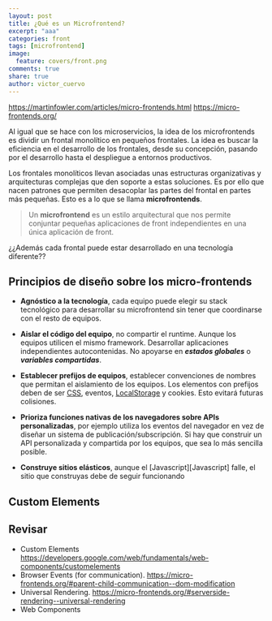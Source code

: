 ```yaml
---
layout: post
title: ¿Qué es un Microfrontend?
excerpt: "aaa"
categories: front
tags: [microfrontend]
image:
  feature: covers/front.png
comments: true
share: true
author: victor_cuervo
---
```


https://martinfowler.com/articles/micro-frontends.html
https://micro-frontends.org/


Al igual que se hace con los microservicios, la idea de los microfrontends es dividir un frontal monolítico en pequeños frontales. La idea es buscar la eficiencia en el desarrollo de los frontales, desde su concepción, pasando por el desarrollo hasta el despliegue a entornos productivos.

Los frontales monolíticos llevan asociadas unas estructuras organizativas y arquitecturas complejas que den soporte a estas soluciones. Es por ello que nacen patrones que permiten desacoplar las partes del frontal en partes más pequeñas. Esto es a lo que se llama **microfrontends**.

> Un **microfrontend** es un estilo arquitectural que nos permite conjuntar pequeñas aplicaciones de front independientes en una única aplicación de front.

¿¿Además cada frontal puede estar desarrollado en una tecnología diferente??

## Principios de diseño sobre los micro-frontends

* **Agnóstico a la tecnología**, cada equipo puede elegir su stack tecnológico para desarrollar su microfrontend sin tener que coordinarse con el resto de equipos.

* **Aislar el código del equipo**, no compartir el runtime. Aunque los equipos utilicen el mismo framework. Desarrollar aplicaciones independientes autocontenidas. No apoyarse en ***estados globales*** o ***variables compartidas***.

* **Establecer prefijos de equipos**, establecer convenciones de nombres que permitan el aislamiento de los equipos. Los elementos con prefijos deben de ser [CSS][CSS], eventos, [LocalStorage][LocalStorage] y cookies. Esto evitará futuras colisiones.

* **Prioriza funciones nativas de los navegadores sobre APIs personalizadas**, por ejemplo utiliza los eventos del navegador en vez de diseñar un sistema de publicación/subscripción. Si hay que construir un API personalizada y compartida por los equipos, que sea lo más sencilla posible.

* **Construye sitios elásticos**, aunque el [Javascript][Javascript] falle, el sitio que construyas debe de seguir funcionando



## Custom Elements



## Revisar

* Custom Elements https://developers.google.com/web/fundamentals/web-components/customelements
* Browser Events (for communication). https://micro-frontends.org/#parent-child-communication--dom-modification
* Universal Rendering. https://micro-frontends.org/#serverside-rendering--universal-rendering
* Web Components

[LocalStorage]:http://www.manualweb.net/html5/webstorage/
[CSS]: http://www.manualweb.net/css/

